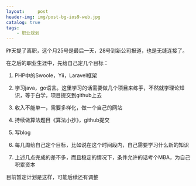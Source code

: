 ```yaml
---
layout:     post
header-img: img/post-bg-ios9-web.jpg
catalog: true
tags:
    - 职业规划
---
```


昨天提了离职，这个月25号是最后一天，28号到新公司报道，也是无缝连接了。

在之后的职业生涯中，先给自己定几个目标：

1. PHP中的Swoole，Yii，Laravel框架

2. 学习java，go语言。这里学习的话需要做几个项目来练手，不然就学理论知识，等于白学，项目提交到github上去

3. 收入不能单一，需要多样化，做一个自己的网站

4. 持续做算法题目《算法小抄》，github提交

5. 写blog

6. 每几周给自己定个目标，比如说在这个时间段内，自己需要学习什么新的知识

7. 上述几点完成的差不多，而且稳定的情况下，条件允许的话考个MBA，为自己积累资本

目前暂定计划是这样，可能后续还有调整


